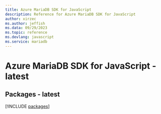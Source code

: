 ```yaml
---
title: Azure MariaDB SDK for JavaScript
description: Reference for Azure MariaDB SDK for JavaScript
author: xirzec
ms.author: jeffish
ms.data: 09/29/2023
ms.topic: reference
ms.devlang: javascript
ms.service: mariadb
---
```

# Azure MariaDB SDK for JavaScript - latest
## Packages - latest
[!INCLUDE [packages](mariadb-index.md)]